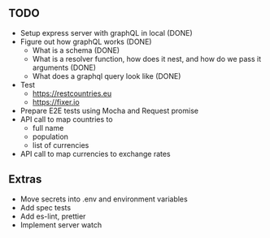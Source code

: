 ## TODO

- Setup express server with graphQL in local (DONE)
- Figure out how graphQL works (DONE)
    * What is a schema (DONE)
    * What is a resolver function, how does it nest, and how do we pass it arguments (DONE)
    * What does a graphql query look like (DONE)
- Test
    * https://restcountries.eu
    * https://fixer.io
- Prepare E2E tests using Mocha and Request promise
- API call to map countries to
    * full name
    * population
    * list of currencies
- API call to map currencies to exchange rates


## Extras
- Move secrets into .env and environment variables
- Add spec tests
- Add es-lint, prettier
- Implement server watch
